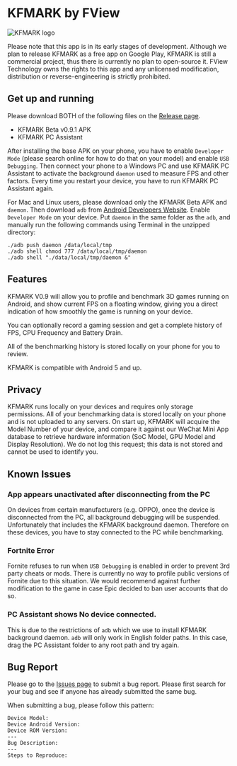 # KFMARK by FView

![KFMARK logo](https://user-images.githubusercontent.com/5908006/47543804-847b9680-d916-11e8-9861-c0c7b2d39c56.png)

Please note that this app is in its early stages of development. Although we plan to release KFMARK as a free app on Google Play, KFMARK is still a commercial project, thus there is currently no plan to open-source it. FView Technology owns the rights to this app and any unlicensed modification, distribution or reverse-engineering is strictly prohibited.

## Get up and running

Please download BOTH of the following files on the [Release page](https://github.com/Septillion/KFMARK/releases).

- KFMARK Beta v0.9.1 APK
- KFMARK PC Assistant

After installing the base APK on your phone, you have to enable `Developer Mode` (please search online for how to do that on your model) and enable `USB Debugging`. Then connect your phone to a Windows PC and use KFMARK PC Assistant to activate the background `daemon` used to measure FPS and other factors. Every time you restart your device, you have to run KFMARK PC Assistant again. 

For Mac and Linux users, please download only the KFMARK Beta APK and `daemon`. Then download `adb` from [Android Developers Website](https://developer.android.com/studio/releases/platform-tools). Enable `Developer Mode` on your device. Put `daemon` in the same folder as the `adb`, and manually run the following commands using Terminal in the unzipped directory:

	./adb push daemon /data/local/tmp
	./adb shell chmod 777 /data/local/tmp/daemon
	./adb shell "./data/local/tmp/daemon &"

## Features

KFMARK V0.9 will allow you to profile and benchmark 3D games running on Android, and show current FPS on a floating window, giving you a direct indication of how smoothly the game is running on your device.

You can optionally record a gaming session and get a complete history of FPS, CPU Frequency and Battery Drain.

All of the benchmarking history is stored locally on your phone for you to review.

KFMARK is compatible with Android 5 and up.

## Privacy

KFMARK runs locally on your devices and requires only storage permissions. All of your benchmarking data is stored locally on your phone and is not uploaded to any servers. On start up, KFMARK will acquire the Model Number of your device, and compare it against our WeChat Mini App database to retrieve hardware information (SoC Model, GPU Model and Display Resolution). We do not log this request; this data is not stored and cannot be used to identify you.

## Known Issues

### App appears unactivated after disconnecting from the PC

On devices from certain manufacturers (e.g. OPPO), once the device is disconnected from the PC, all background debugging will be suspended. Unfortunately that includes the KFMARK background daemon. Therefore on these devices, you have to stay connected to the PC while benchmarking.

### Fortnite Error

Fornite refuses to run when `USB Debugging` is enabled in order to prevent 3rd party cheats or mods. There is currently no way to profile public versions of Fornite due to this situation. We would recommend against further modification to the game in case Epic decided to ban user accounts that do so.

### PC Assistant shows No device connected.

This is due to the restrictions of `adb` which we use to install KFMARK background daemon. `adb` will only work in English folder paths. In this case, drag the PC Assistant folder to any root path and try again.

## Bug Report

Please go to the [Issues page](https://github.com/Septillion/KFMARK/issues) to submit a bug report. Please first search for your bug and see if anyone has already submitted the same bug. 

When submitting a bug, please follow this pattern:

	Device Model:
	Device Android Version:
	Device ROM Version:
	---
	Bug Description:
	---
	Steps to Reproduce:
